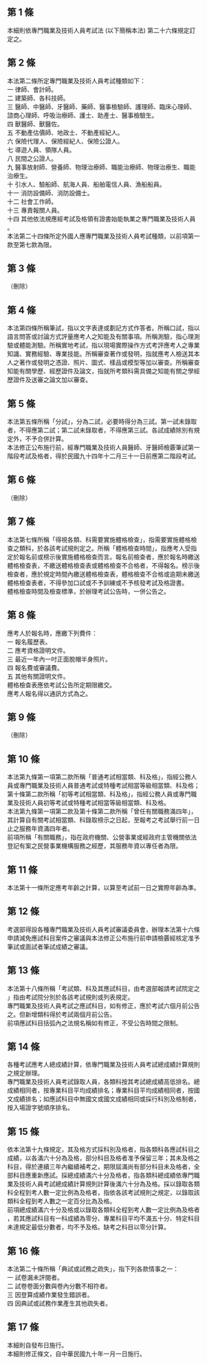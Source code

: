 第 1 條
-------
本細則依專門職業及技術人員考試法 (以下簡稱本法) 第二十六條規定訂  
定之。

第 2 條
-------
本法第二條所定專門職業及技術人員考試種類如下：  
一  律師、會計師。  
二  建築師、各科技師。  
三  醫師、中醫師、牙醫師、藥師、醫事檢驗師、護理師、臨床心理師、  
    諮商心理師、呼吸治療師、護士、助產士、醫事檢驗生。  
四  獸醫師、獸醫佐。  
五  不動產估價師、地政士、不動產經紀人。  
六  保險代理人、保險經紀人、保險公證人。  
七  導遊人員、領隊人員。  
八  民間之公證人。  
九  醫事放射師、營養師、物理治療師、職能治療師、物理治療生、職能  
    治療生。  
十  引水人、驗船師、航海人員、船舶電信人員、漁船船員。  
十一  消防設備師、消防設備士。  
十二  社會工作師。  
十三  專責報關人員。  
十四  其他依法規應經考試及格領有證書始能執業之專門職業及技術人員  
      。  
本法第二十四條所定外國人應專門職業及技術人員考試種類，以前項第一  
款至第七款為限。

第 3 條
-------
（刪除）

第 4 條
-------
本法第四條所稱筆試，指以文字表達或劃記方式作答者。所稱口試，指以  
語言問答或討論方式評量應考人之知能及有關事項。所稱測驗，指心理測  
驗或體能測驗。所稱實地考試，指以現場實際操作方式考評應考人之專業  
知識、實務經驗、專業技能。所稱審查著作或發明，指就應考人檢送其本  
人之著作或發明之憑證、照片、圖式、樣品或模型等加以審查。所稱審查  
知能有關學歷、經歷證件及論文，指就所考類科需具備之知能有關之學經  
歷證件及送審之論文加以審查。

第 5 條
-------
本法第五條所稱「分試」，分為二試，必要時得分為三試。第一試未錄取  
者，不得應第二試；第二試未錄取者，不得應第三試。各試成績除別有規  
定外，不予合併計算。  
本法修正公布施行前，經專門職業及技術人員醫師、牙醫師檢覈筆試第一  
階段考試及格者，得於民國九十四年十二月三十一日前應第二階段考試。

第 6 條
-------
（刪除）

第 7 條
-------
本法第七條所稱「得視各類、科需要實施體格檢查」，指需要實施體格檢  
查之類科，於各該考試規則定之。所稱「體格檢查時間」，指應考人受指  
定於報名前或榜示後實施體格檢查而言。報名前檢查者，應於報名時繳送  
體格檢查表，不繳送體格檢查表或體格檢查不合格者，不得報名。榜示後  
檢查者，應於規定時間內繳送體格檢查表，體格檢查不合格或逾期未繳送  
體格檢查表者，不得參加口試或不予訓練或不予核發考試及格證書。  
體格檢查時間及檢查標準，於辦理考試公告時，一併公告之。

第 8 條
-------
應考人於報名時，應繳下列費件：  
一  報名履歷表。  
二  應考資格證明文件。  
三  最近一年內一吋正面脫帽半身照片。  
四  報名費或審議費。  
五  其他有關證明文件。  
體格檢查表應依考試公告所定期限繳交。  
應考人報名得以通訊方式為之。

第 9 條
-------
（刪除）

第 10 條
--------
本法第九條第一項第二款所稱「普通考試相當類、科及格」，指經公務人  
員或專門職業及技術人員普通考試或特種考試相當等級相當類、科及格；  
第十條第二款所稱「初等考試相當類、科及格」，指經公務人員或專門職  
業及技術人員初等考試或特種考試相當等級相當類、科及格。  
本法第九條第一項第二款及第十條第二款所稱「曾任有關職務滿四年」，  
其計算自有關考試相當類、科錄取榜示之日起，至報考之考試舉行前一日  
止之服務年資滿四年者。  
前項所稱「有關職務」，指在政府機關、公營事業或經政府主管機關依法  
登記有案之民營事業機構服務之經歷，其服務年資以專任者為限。

第 11 條
--------
本法第十一條所定應考年齡之計算，以算至考試前一日之實際年齡為準。

第 12 條
--------
考選部得設各種專門職業及技術人員考試審議委員會，辦理本法第十六條  
申請減免應試科目案件之審議與本法修正公布施行前申請檢覈經核定准予  
筆試或面試者筆試成績之審議。

第 13 條
--------
本法第十八條所稱「考試類、科及其應試科目，由考選部報請考試院定之  
」指由考試院分別於各該考試規則或列表規定。  
專門職業及技術人員考試之應試科目，如有修正，應於考試六個月前公告  
之。但新增類科得於考試兩個月前公告。  
前項應試科目括弧內之法規名稱如有修正，不受公告時間之限制。

第 14 條
--------
各種考試應考人總成績計算，依專門職業及技術人員考試總成績計算規則  
之規定辦理。  
專門職業及技術人員考試錄取人員，各類科按其考試總成績高低排名。總  
成績相同者，按專業科目平均成績排名；專業科目平均成績相同者，按國  
文成績排名；如應試科目中無國文或國文成績相同或採行科別及格制者，  
按入場證字號順序排名。

第 15 條
--------
依本法第十九條規定，其及格方式採科別及格者，指各類科各應試科目之  
成績，以各滿六十分為及格，部分科目及格者准予保留三年；其未及格之  
科目，得於連續三年內繼續補考之，期限屆滿尚有部分科目未及格者，全  
部科目應重新應試。採總成績滿六十分及格者，指各類科總成績依專門職  
業及技術人員考試總成績計算規則計算後滿六十分為及格。採以錄取各類  
科全程到考人數一定比例為及格者，指依各該考試規則之規定，以錄取該  
類科全程到考人數之一定百分比為及格。  
前項總成績滿六十分及格或以錄取各類科全程到考人數一定比例為及格者  
，若其應試科目有一科成績為零分、專業科目平均不滿五十分、特定科目  
未達規定最低分數者，均不予及格。缺考之科目以零分計算。

第 16 條
--------
本法第二十條所稱「典試或試務之疏失」，指下列各款情事之一：  
一  試卷漏未評閱者。  
二  試卷卷面分數與卷內分數不相符者。  
三  因登算成績作業發生錯誤者。  
四  因典試或試務作業產生其他疏失者。

第 17 條
--------
本細則自發布日施行。  
本細則修正條文，自中華民國九十年一月一日施行。

